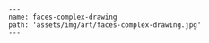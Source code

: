
    ---
    name: faces-complex-drawing
    path: 'assets/img/art/faces-complex-drawing.jpg'
    ---
    